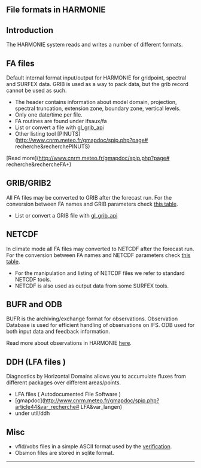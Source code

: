 

## File formats in HARMONIE

## Introduction

 The HARMONIE system reads and writes a number of different formats. 

## FA files

 Default internal format input/output for HARMONIE for gridpoint, spectral and SURFEX data. GRIB is used as a way to pack data, but the grib record cannot be used as such.

 * The header contains information about model domain, projection, spectral truncation, extension zone, boundary zone, vertical levels. 
 * Only one date/time per file.
 * FA routines are found under ifsaux/fa
 * List or convert a file with [gl_grib_api](HarmonieSystemDocumentation/PostPP/gl_grib_api)
 * Other listing tool [PINUTS](http://www.cnrm.meteo.fr/gmapdoc/spip.php?page# recherche&recherchePINUTS)

 [Read more](http://www.cnrm.meteo.fr/gmapdoc/spip.php?page# recherche&rechercheFA+)


## GRIB/GRIB2

 All FA files may be converted to GRIB after the forecast run. For the conversion between FA names and GRIB parameters check [this table](HarmonieSystemDocumentation/Forecast/Outputlist/43h2).

 * List or convert a GRIB file with [gl_grib_api](HarmonieSystemDocumentation/PostPP/gl_grib_api)

## NETCDF

 In climate mode all FA files may converted to NETCDF after the forecast run. For the conversion between FA names and NETCDF parameters check [this table](Harmonie/util/gl_grib_api/inc/nc_tab.h?rev=release-43h2.beta.3).

 * For the manipulation and listing of NETCDF files we refer to standard NETCDF tools.
 * NETCDF is also used as output data from some SURFEX tools.

## BUFR and ODB

 BUFR is the archiving/exchange format for observations. Observation Database is used for efficient handling of observations on IFS. ODB used for both input data and feedback information.

 Read more about observations in HARMONIE [here](HarmonieSystemDocumentation/UseofObservation).

## DDH (LFA files )

 Diagnostics by Horizontal Domains allows you to accumulate fluxes from different packages over different areas/points. 
 
 * LFA files ( Autodocumented File Software )
 * [gmapdoc](http://www.cnrm.meteo.fr/gmapdoc/spip.php?article44&var_recherche# LFA&var_langen)
 * under util/ddh

## Misc
 
 * vfld/vobs files in a simple ASCII format used by the [verification](HarmonieSystemDocumentation/PostPP/Verification).
 * Obsmon files are stored in sqlite format.


----


